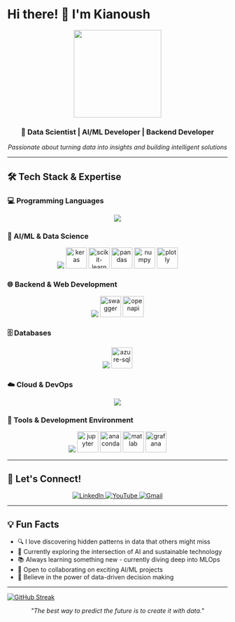 # Hi there! 👋 I'm Kianoush

<div align="center">
  <img src="https://media.giphy.com/media/v1.Y2lkPTc5MGI3NjExd2p0bm14eWVkeDl4YmdxMWFubjVydWpyY3R6ZjRnMGY5dmxqaWh3MyZlcD12MV9pbnRlcm5hbF9naWZfYnlfaWQmY3Q9Zw/hpF9R9M1PHN5e5liSx/giphy.gif" width="200" />
</div>

<div align="center">
  <h3>🚀 Data Scientist | AI/ML Developer | Backend Developer</h3>
  <p><em>Passionate about turning data into insights and building intelligent solutions</em></p>
</div>


---

## 🛠️ Tech Stack & Expertise

### 💻 Programming Languages
<p align="center">
  <img src="https://skillicons.dev/icons?i=python,cpp,react,html,bash,typescript&theme=dark" />
</p>

### 🔬 AI/ML & Data Science
<p align="center">
  <img src="https://skillicons.dev/icons?i=tensorflow,pytorch,opencv&theme=dark" />
  <img src="https://cdn.jsdelivr.net/gh/devicons/devicon@latest/icons/keras/keras-original.svg" height="48" alt="keras" />
  <img src="https://cdn.jsdelivr.net/gh/devicons/devicon@latest/icons/scikitlearn/scikitlearn-original.svg" height="48" alt="scikit-learn" />
  <img src="https://cdn.jsdelivr.net/gh/devicons/devicon@latest/icons/pandas/pandas-original-wordmark.svg" height="48" alt="pandas" />
  <img src="https://cdn.jsdelivr.net/gh/devicons/devicon@latest/icons/numpy/numpy-original.svg" height="48" alt="numpy" />
  <img src="https://cdn.jsdelivr.net/gh/devicons/devicon@latest/icons/plotly/plotly-original.svg" height="48" alt="plotly" />
</p>

### 🌐 Backend & Web Development
<p align="center">
  <img src="https://skillicons.dev/icons?i=django,flask&theme=dark" />
  <img src="https://cdn.jsdelivr.net/gh/devicons/devicon@latest/icons/swagger/swagger-original.svg" height="48" alt="swagger" />
  <img src="https://cdn.jsdelivr.net/gh/devicons/devicon@latest/icons/openapi/openapi-plain.svg" height="48" alt="openapi" />
</p>

### 🗄️ Databases
<p align="center">
  <img src="https://skillicons.dev/icons?i=postgresql,graphql&theme=dark" />
  <img src="https://cdn.jsdelivr.net/gh/devicons/devicon@latest/icons/azuresqldatabase/azuresqldatabase-original.svg" height="48" alt="azure-sql" />
</p>

### ☁️ Cloud & DevOps
<p align="center">
  <img src="https://skillicons.dev/icons?i=aws,azure,gcp,docker,git&theme=dark" />
</p>

### 🔧 Tools & Development Environment
<p align="center">
  <img src="https://skillicons.dev/icons?i=postman,powershell,linux,debian&theme=dark" />
  <img src="https://cdn.jsdelivr.net/gh/devicons/devicon@latest/icons/jupyter/jupyter-original-wordmark.svg" height="48" alt="jupyter" />
  <img src="https://cdn.jsdelivr.net/gh/devicons/devicon@latest/icons/anaconda/anaconda-original.svg" height="48" alt="anaconda" />
  <img src="https://cdn.jsdelivr.net/gh/devicons/devicon@latest/icons/matlab/matlab-original.svg" height="48" alt="matlab" />
  <img src="https://cdn.jsdelivr.net/gh/devicons/devicon@latest/icons/grafana/grafana-original.svg" height="48" alt="grafana" />
</p>

---

## 🤝 Let's Connect!

<div align="center">
  <a href="https://www.linkedin.com/in/kianoush-haratiannejadi/" target="_blank">
    <img src="https://img.shields.io/badge/LinkedIn-0077B5?style=for-the-badge&logo=linkedin&logoColor=white" alt="LinkedIn" />
  </a>
  <a href="https://www.youtube.com/@kianoushharatiannejadi5321/videos" target="_blank">
    <img src="https://img.shields.io/badge/YouTube-FF0000?style=for-the-badge&logo=youtube&logoColor=white" alt="YouTube" />
  </a>
  <a href="mailto:haratiank2@gmail.com">
    <img src="https://img.shields.io/badge/Gmail-D14836?style=for-the-badge&logo=gmail&logoColor=white" alt="Gmail" />
  </a>
</div>

---

## 💡 Fun Facts

- 🔍 I love discovering hidden patterns in data that others might miss
- 🤖 Currently exploring the intersection of AI and sustainable technology
- 📚 Always learning something new - currently diving deep into MLOps
- 🎯 Open to collaborating on exciting AI/ML projects
- 🌟 Believe in the power of data-driven decision making

---

<a href="https://git.io/streak-stats"><img src="https://streak-stats.demolab.com?user=Kianoush-h&theme=github-dark&hide_border=true&card_width=500&hide_current_streak=true" alt="GitHub Streak" /></a>


<div align="center">
  
  <p><em>"The best way to predict the future is to create it with data."</em></p>
</div>
